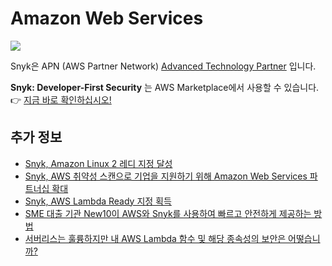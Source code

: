 # Amazon Web Services

![](https://partner-workshop-assets.s3.us-east-2.amazonaws.com/aws-header-2-2048x521.png)

Snyk은 APN (AWS Partner Network) [Advanced Technology Partner](https://aws.amazon.com/partners/find/partnerdetails/?n=Snyk\&id=0010L00001kXlYOQA0) 입니다.

**Snyk: Developer-First Security** 는 AWS Marketplace에서 사용할 수 있습니다. \
👉 [지금 바로 확인하십시오!](https://aws.amazon.com/marketplace/pp/B085VGM85Q?qid=1590102009179\&sr=0-1\&ref\_=srh\_res\_product\_title)

## 추가 정보

* [Snyk, Amazon Linux 2 레디 지정 달성](https://snyk.io/blog/snyk-amazon-linux-2-ready-designation/)
* [Snyk, AWS 취약성 스캔으로 기업을 지원하기 위해 Amazon Web Services 파트너십 확대](https://snyk.io/blog/snyk-aws-partnership-vuln-scanning/)
* [Snyk, AWS Lambda Ready 지정 획득](https://snyk.io/blog/snyk-aws-lambda-ready-designation/)
* [SME 대출 기관 New10이 AWS와 Snyk를 사용하여 빠르고 안전하게 제공하는 방법](https://snyk.io/blog/how-sme-lender-new10-uses-aws-and-snyk-to-deliver-quickly-and-securely/)
* [서버리스는 훌륭하지만 내 AWS Lambda 함수 및 해당 종속성의 보안은 어떻습니까?](https://snyk.io/blog/serverless-is-great-but-what-about-the-security-of-my-aws-lambda-functions-and-their-dependencies/)
